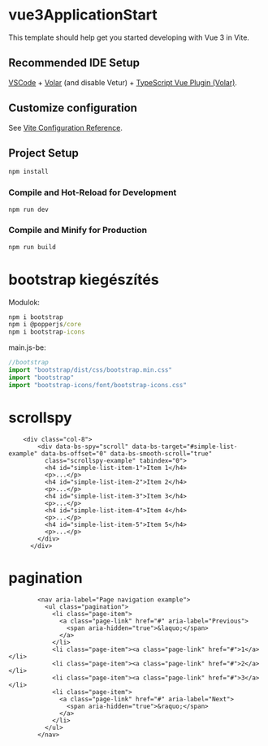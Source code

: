 # vue3ApplicationStart

This template should help get you started developing with Vue 3 in Vite.

## Recommended IDE Setup

[VSCode](https://code.visualstudio.com/) + [Volar](https://marketplace.visualstudio.com/items?itemName=Vue.volar) (and disable Vetur) + [TypeScript Vue Plugin (Volar)](https://marketplace.visualstudio.com/items?itemName=Vue.vscode-typescript-vue-plugin).

## Customize configuration

See [Vite Configuration Reference](https://vitejs.dev/config/).

## Project Setup

```sh
npm install
```

### Compile and Hot-Reload for Development

```sh
npm run dev
```

### Compile and Minify for Production

```sh
npm run build
```

# bootstrap kiegészítés
Modulok:
```cmd
npm i bootstrap
npm i @popperjs/core
npm i bootstrap-icons
```

main.js-be:
```js
//bootstrap
import "bootstrap/dist/css/bootstrap.min.css"
import "bootstrap"
import "bootstrap-icons/font/bootstrap-icons.css"
```

# scrollspy
```
    <div class="col-8">
        <div data-bs-spy="scroll" data-bs-target="#simple-list-example" data-bs-offset="0" data-bs-smooth-scroll="true"
          class="scrollspy-example" tabindex="0">
          <h4 id="simple-list-item-1">Item 1</h4>
          <p>...</p>
          <h4 id="simple-list-item-2">Item 2</h4>
          <p>...</p>
          <h4 id="simple-list-item-3">Item 3</h4>
          <p>...</p>
          <h4 id="simple-list-item-4">Item 4</h4>
          <p>...</p>
          <h4 id="simple-list-item-5">Item 5</h4>
          <p>...</p>
        </div>
      </div>
```

# pagination
```
        <nav aria-label="Page navigation example">
          <ul class="pagination">
            <li class="page-item">
              <a class="page-link" href="#" aria-label="Previous">
                <span aria-hidden="true">&laquo;</span>
              </a>
            </li>
            <li class="page-item"><a class="page-link" href="#">1</a></li>
            <li class="page-item"><a class="page-link" href="#">2</a></li>
            <li class="page-item"><a class="page-link" href="#">3</a></li>
            <li class="page-item">
              <a class="page-link" href="#" aria-label="Next">
                <span aria-hidden="true">&raquo;</span>
              </a>
            </li>
          </ul>
        </nav>
```